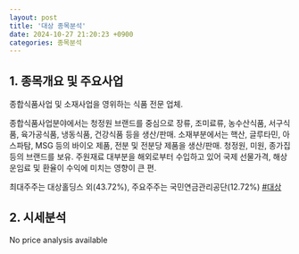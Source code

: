 ```yaml
---
layout: post
title: '대상 종목분석'
date: 2024-10-27 21:20:23 +0900
categories: 종목분석
---
```


## 1. 종목개요 및 주요사업

종합식품사업 및 소재사업을 영위하는 식품 전문 업체.

종합식품사업분야에서는 청정원 브랜드를 중심으로 장류, 조미료류, 농수산식품, 서구식품, 육가공식품, 냉동식품, 건강식품 등을 생산/판매. 소재부분에서는 핵산, 글루타민, 아스파탐, MSG 등의 바이오 제품, 전분 및 전분당 제품을 생산/판매. 청정원, 미원, 종가집 등의 브랜드를 보유. 주원재료 대부분을 해외로부터 수입하고 있어 국제 선물가격, 해상운임료 및 환율이 수익에 미치는 영향이 큰 편.

최대주주는 대상홀딩스 외(43.72%), 주요주주는 국민연금관리공단(12.72%)
[#대상](#)

## 2. 시세분석

No price analysis available
